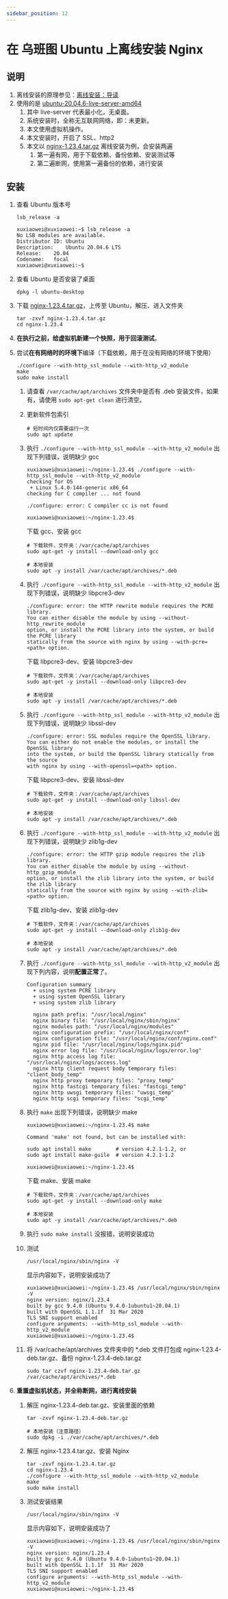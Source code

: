 ```yaml
---
sidebar_position: 12
---
```


# 在 乌班图 Ubuntu 上离线安装 Nginx

## 说明

1. 离线安装的原理参见：[离线安装：导读](/docs/offline/guide.md)
2. 使用的是 [ubuntu-20.04.6-live-server-amd64](https://releases.ubuntu.com/20.04/ubuntu-20.04.6-live-server-amd64.iso)
    1. 其中 live-server 代表最小化，无桌面。
    2. 系统安装时，全称无互联网网络，即：未更新。
    3. 本文使用虚拟机操作。
    4. 本文安装时，开启了 SSL、http2
    5. 本文以 [nginx-1.23.4.tar.gz](https://nginx.org/download/nginx-1.23.4.tar.gz) 离线安装为例，会安装两遍
        1. 第一遍有网，用于下载依赖、备份依赖、安装测试等
        2. 第二遍断网，使用第一遍备份的依赖，进行安装

## 安装

1. 查看 Ubuntu 版本号

    ```shell
    lsb_release -a
    ```

    ```shell
    xuxiaowei@xuxiaowei:~$ lsb_release -a
    No LSB modules are available.
    Distributor ID:	Ubuntu
    Description:	Ubuntu 20.04.6 LTS
    Release:	20.04
    Codename:	focal
    xuxiaowei@xuxiaowei:~$ 
    ```

2. 查看 Ubuntu 是否安装了桌面

    ```shell
    dpkg -l ubuntu-desktop
    ```

3. 下载 [nginx-1.23.4.tar.gz](https://nginx.org/download/nginx-1.23.4.tar.gz)，上传至 Ubuntu，解压、进入文件夹

    ```shell
    tar -zxvf nginx-1.23.4.tar.gz
    cd nginx-1.23.4
    ```

4. **在执行之前，给虚拟机新建一个快照，用于回滚测试**。

5. 尝试**在有网络时的环境下**编译（下载依赖，用于在没有网络的环境下使用）

    ```shell
    ./configure --with-http_ssl_module --with-http_v2_module
    make
    sudo make install
    ```

    1. 请查看 `/var/cache/apt/archives` 文件夹中是否有 .deb 安装文件，如果有，请使用 `sudo apt-get clean` 进行清空。
    2. 更新软件包索引

         ```shell
         # 短时间内仅需要运行一次
         sudo apt update
         ```

    3. 执行 `./configure --with-http_ssl_module --with-http_v2_module` 出现下列错误，说明缺少 gcc

         ```shell
         xuxiaowei@xuxiaowei:~/nginx-1.23.4$ ./configure --with-http_ssl_module --with-http_v2_module
         checking for OS
          + Linux 5.4.0-144-generic x86_64
         checking for C compiler ... not found
         
         ./configure: error: C compiler cc is not found
         
         xuxiaowei@xuxiaowei:~/nginx-1.23.4$ 
         ```

       下载 gcc、安装 gcc

        ```shell
        # 下载软件，文件夹：/var/cache/apt/archives
        sudo apt-get -y install --download-only gcc
        
        # 本地安装
        sudo apt -y install /var/cache/apt/archives/*.deb
        ```

    4. 执行 `./configure --with-http_ssl_module --with-http_v2_module` 出现下列错误，说明缺少 libpcre3-dev

        ```shell
        ./configure: error: the HTTP rewrite module requires the PCRE library.
        You can either disable the module by using --without-http_rewrite_module
        option, or install the PCRE library into the system, or build the PCRE library
        statically from the source with nginx by using --with-pcre=<path> option.
        ```

       下载 libpcre3-dev、安装 libpcre3-dev

        ```shell
        # 下载软件，文件夹：/var/cache/apt/archives
        sudo apt-get -y install --download-only libpcre3-dev
        
        # 本地安装
        sudo apt -y install /var/cache/apt/archives/*.deb
        ```

    5. 执行 `./configure --with-http_ssl_module --with-http_v2_module` 出现下列错误，说明缺少 libssl-dev

       ```shell
       ./configure: error: SSL modules require the OpenSSL library.
       You can either do not enable the modules, or install the OpenSSL library
       into the system, or build the OpenSSL library statically from the source
       with nginx by using --with-openssl=<path> option.
       ```

       下载 libpcre3-dev、安装 libssl-dev

       ```shell
       # 下载软件，文件夹：/var/cache/apt/archives
       sudo apt-get -y install --download-only libssl-dev
       
       # 本地安装
       sudo apt -y install /var/cache/apt/archives/*.deb
       ```

    6. 执行 `./configure --with-http_ssl_module --with-http_v2_module` 出现下列错误，说明缺少 zlib1g-dev

        ```shell
        ./configure: error: the HTTP gzip module requires the zlib library.
        You can either disable the module by using --without-http_gzip_module
        option, or install the zlib library into the system, or build the zlib library
        statically from the source with nginx by using --with-zlib=<path> option.
        ```

       下载 zlib1g-dev、安装 zlib1g-dev

        ```shell
        # 下载软件，文件夹：/var/cache/apt/archives
        sudo apt-get -y install --download-only zlib1g-dev
        
        # 本地安装
        sudo apt -y install /var/cache/apt/archives/*.deb
        ```

    7. 执行 `./configure --with-http_ssl_module --with-http_v2_module` 出现下列内容，说明**配置正常**了。

         ```shell
         Configuration summary
           + using system PCRE library
           + using system OpenSSL library
           + using system zlib library
         
           nginx path prefix: "/usr/local/nginx"
           nginx binary file: "/usr/local/nginx/sbin/nginx"
           nginx modules path: "/usr/local/nginx/modules"
           nginx configuration prefix: "/usr/local/nginx/conf"
           nginx configuration file: "/usr/local/nginx/conf/nginx.conf"
           nginx pid file: "/usr/local/nginx/logs/nginx.pid"
           nginx error log file: "/usr/local/nginx/logs/error.log"
           nginx http access log file: "/usr/local/nginx/logs/access.log"
           nginx http client request body temporary files: "client_body_temp"
           nginx http proxy temporary files: "proxy_temp"
           nginx http fastcgi temporary files: "fastcgi_temp"
           nginx http uwsgi temporary files: "uwsgi_temp"
           nginx http scgi temporary files: "scgi_temp"
         ```

    8. 执行 `make` 出现下列错误，说明缺少 make

         ```shell
         xuxiaowei@xuxiaowei:~/nginx-1.23.4$ make
         
         Command 'make' not found, but can be installed with:
         
         sudo apt install make        # version 4.2.1-1.2, or
         sudo apt install make-guile  # version 4.2.1-1.2
         
         xuxiaowei@xuxiaowei:~/nginx-1.23.4$ 
         ```

       下载 make、安装 make

         ```shell
         # 下载软件，文件夹：/var/cache/apt/archives
         sudo apt-get -y install --download-only make
         
         # 本地安装
         sudo apt -y install /var/cache/apt/archives/*.deb
         ```

    9. 执行 `sudo make install` 没报错，说明安装成功

    10. 测试

         ```shell
         /usr/local/nginx/sbin/nginx -V
         ```

        显示内容如下，说明安装成功了

         ```shell
         xuxiaowei@xuxiaowei:~/nginx-1.23.4$ /usr/local/nginx/sbin/nginx -V
         nginx version: nginx/1.23.4
         built by gcc 9.4.0 (Ubuntu 9.4.0-1ubuntu1~20.04.1) 
         built with OpenSSL 1.1.1f  31 Mar 2020
         TLS SNI support enabled
         configure arguments: --with-http_ssl_module --with-http_v2_module
         xuxiaowei@xuxiaowei:~/nginx-1.23.4$ 
         ```

    11. 将 /var/cache/apt/archives 文件夹中的 *.deb 文件打包成 nginx-1.23.4-deb.tar.gz、备份 nginx-1.23.4-deb.tar.gz

         ```shell
         sudo tar czvf nginx-1.23.4-deb.tar.gz /var/cache/apt/archives/*.deb
         ```

6. **重置虚拟机状态，并全称断网，进行离线安装**

    1. 解压 nginx-1.23.4-deb.tar.gz、安装里面的依赖

        ```shell
        tar -zxvf nginx-1.23.4-deb.tar.gz
        
        # 本地安装（注意路径）
        sudo dpkg -i ./var/cache/apt/archives/*.deb
        ```

    2. 解压 nginx-1.23.4.tar.gz、安装 Nginx

         ```shell
         tar -zxvf nginx-1.23.4.tar.gz
         cd nginx-1.23.4
         ./configure --with-http_ssl_module --with-http_v2_module
         make
         sudo make install
         ```

    3. 测试安装结果

        ```shell
        /usr/local/nginx/sbin/nginx -V
        ```

       显示内容如下，说明安装成功了

         ```shell
         xuxiaowei@xuxiaowei:~/nginx-1.23.4$ /usr/local/nginx/sbin/nginx -V
         nginx version: nginx/1.23.4
         built by gcc 9.4.0 (Ubuntu 9.4.0-1ubuntu1~20.04.1) 
         built with OpenSSL 1.1.1f  31 Mar 2020
         TLS SNI support enabled
         configure arguments: --with-http_ssl_module --with-http_v2_module
         xuxiaowei@xuxiaowei:~/nginx-1.23.4$ 
         ```
